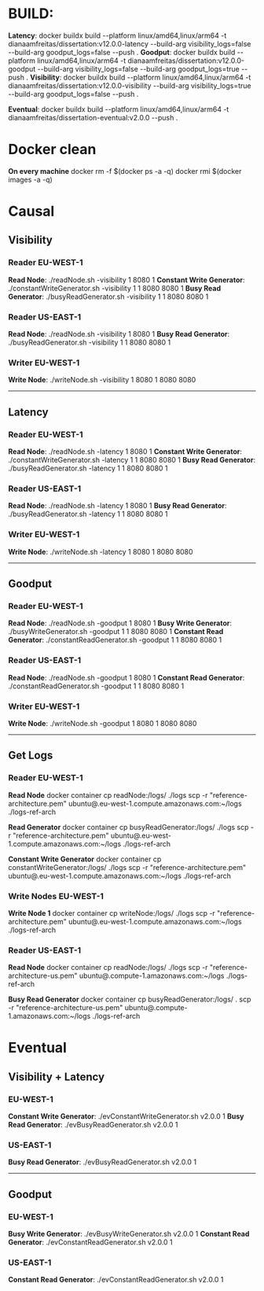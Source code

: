 # BUILD:
**Latency**: docker buildx build --platform linux/amd64,linux/arm64 -t dianaamfreitas/dissertation:v12.0.0-latency --build-arg visibility_logs=false --build-arg goodput_logs=false --push . 
**Goodput**: docker buildx build --platform linux/amd64,linux/arm64 -t dianaamfreitas/dissertation:v12.0.0-goodput --build-arg visibility_logs=false --build-arg goodput_logs=true --push .
**Visibility**: docker buildx build --platform linux/amd64,linux/arm64 -t dianaamfreitas/dissertation:v12.0.0-visibility --build-arg visibility_logs=true --build-arg goodput_logs=false --push .

**Eventual**:
docker buildx build --platform linux/amd64,linux/arm64 -t dianaamfreitas/dissertation-eventual:v2.0.0 --push .

# Docker clean
**On every machine**
docker rm -f $(docker ps -a -q)
docker rmi $(docker images -a -q)

# Causal
## Visibility

### Reader EU-WEST-1
**Read Node**: ./readNode.sh <image-tag>-visibility 1 8080 1
**Constant Write Generator**: ./constantWriteGenerator.sh <image-tag>-visibility 1 1 8080 <read-eu-ip> 8080 <write-ip> 1 <delay> <totalWrites> <keys>
**Busy Read Generator**: ./busyReadGenerator.sh <image-tag>-visibility 1 1 8080 <read-eu-ip> 8080 <write-ip> 1 <totalWrites> <keysPerRead> <keys>

### Reader US-EAST-1
**Read Node**: ./readNode.sh <image-tag>-visibility 1 8080 1
**Busy Read Generator**: ./busyReadGenerator.sh <image-tag>-visibility 1 1 8080 <read-us-ip> 8080 <write-ip> 1 <totalWrites> <keysPerRead> <keys>

### Writer EU-WEST-1
**Write Node**: ./writeNode.sh <image-tag>-visibility 1 8080 1 8080 <read-eu-ip> 8080 <read-us-ip>

---
## Latency

### Reader EU-WEST-1
**Read Node**: ./readNode.sh <image-tag>-latency 1 8080 1
**Constant Write Generator**: ./constantWriteGenerator.sh <image-tag>-latency 1 1 8080 <read-eu-ip> 8080 <write-ip> 1 <delay> <totalWrites> <keys>
**Busy Read Generator**: ./busyReadGenerator.sh <image-tag>-latency 1 1 8080 <read-eu-ip> 8080 <write-ip> 1 <totalWrites> <keysPerRead> <keys>

### Reader US-EAST-1
**Read Node**: ./readNode.sh <image-tag>-latency 1 8080 1
**Busy Read Generator**: ./busyReadGenerator.sh <image-tag>-latency 1 1 8080 <read-us-ip> 8080 <write-ip> 1 <totalWrites> <keysPerRead> <keys>

### Writer EU-WEST-1
**Write Node**: ./writeNode.sh <image-tag>-latency 1 8080 1 8080 <read-eu-ip> 8080 <read-us-ip>

---
## Goodput

### Reader EU-WEST-1
**Read Node**: ./readNode.sh <image-tag>-goodput 1 8080 1
**Busy Write Generator**: ./busyWriteGenerator.sh <image-tag>-goodput 1 1 8080 <read-eu-ip> 8080 <write-ip> 1 <keys>
**Constant Read Generator**: ./constantReadGenerator.sh <image-tag>-goodput 1 1 8080 <read-eu-ip> 8080 <write-ip> 1 <delay> <keysPerRead> <keys>

### Reader US-EAST-1
**Read Node**: ./readNode.sh <image-tag>-goodput 1 8080 1
**Constant Read Generator**: ./constantReadGenerator.sh <image-tag>-goodput 1 1 8080 <read-us-ip> 8080 <write-ip> 1 <delay> <keysPerRead> <keys>

### Writer EU-WEST-1
**Write Node**: ./writeNode.sh <image-tag>-goodput 1 8080 1 8080 <read-eu-ip> 8080 <read-us-ip>

---
## Get Logs
### Reader EU-WEST-1
**Read Node**
docker container cp readNode:/logs/ ./logs
scp -r "reference-architecture.pem" ubuntu@<DNS>.eu-west-1.compute.amazonaws.com:~/logs ./logs-ref-arch

**Read Generator**
docker container cp busyReadGenerator:/logs/ ./logs
scp -r "reference-architecture.pem" ubuntu@<DNS>.eu-west-1.compute.amazonaws.com:~/logs ./logs-ref-arch

**Constant Write Generator**
docker container cp constantWriteGenerator:/logs/ ./logs
scp -r "reference-architecture.pem" ubuntu@<DNS>.eu-west-1.compute.amazonaws.com:~/logs ./logs-ref-arch

### Write Nodes EU-WEST-1
**Write Node 1**
docker container cp writeNode:/logs/ ./logs
scp -r "reference-architecture.pem" ubuntu@<DNS>.eu-west-1.compute.amazonaws.com:~/logs ./logs-ref-arch

### Reader US-EAST-1
**Read Node**
docker container cp readNode:/logs/ ./logs
scp -r "reference-architecture-us.pem" ubuntu@<DNS>.compute-1.amazonaws.com:~/logs ./logs-ref-arch

**Busy Read Generator**
docker container cp busyReadGenerator:/logs/ .
scp -r "reference-architecture-us.pem" ubuntu@<DNS>.compute-1.amazonaws.com:~/logs ./logs-ref-arch

# Eventual

## Visibility + Latency

### EU-WEST-1
**Constant Write Generator**: ./evConstantWriteGenerator.sh v2.0.0 1 <delay> <totalWrites> <keys>
**Busy Read Generator**: ./evBusyReadGenerator.sh v2.0.0 1 <totalWrites> <keys>

### US-EAST-1
**Busy Read Generator**: ./evBusyReadGenerator.sh v2.0.0 1 <totalWrites> <keys>

---
## Goodput

### EU-WEST-1
**Busy Write Generator**: ./evBusyWriteGenerator.sh v2.0.0 1 <keys>
**Constant Read Generator**: ./evConstantReadGenerator.sh v2.0.0 1 <delay> <totalWrites> <keys>

### US-EAST-1
**Constant Read Generator**: ./evConstantReadGenerator.sh v2.0.0 1 <delay> <totalWrites> <keys>
